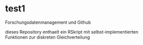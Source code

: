 # test1
Forschungsdatenmanagement und Github


dieses Repository enthaelt ein RSkript mit selbst-implementierten Funktionen zur diskreten Gleichverteilung

